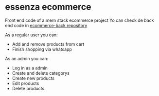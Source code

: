 # essenza ecommerce

Front end code of a mern stack ecommerce project
Yo can check de back end code in [ecommerce-back repository](https://github.com/Julian25/ecommerce-back)

As a regular user you can:

- Add and remove products from cart
- Finish shopping via whatsapp

As an admin you can:

- Log in as a admin
- Create and delete categorys
- Create new products
- Edit products
- Delete products
